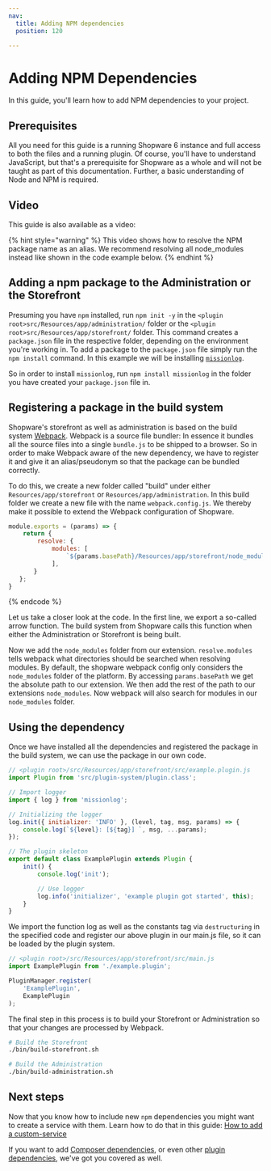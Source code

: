 ```yaml
---
nav:
  title: Adding NPM dependencies
  position: 120

---
```


# Adding NPM Dependencies

In this guide, you'll learn how to add NPM dependencies to your project.

## Prerequisites

All you need for this guide is a running Shopware 6 instance and full access to both the files and a running plugin. Of course, you'll have to understand JavaScript, but that's a prerequisite for Shopware as a whole and will not be taught as part of this documentation. Further, a basic understanding of Node and NPM is required.

## Video

This guide is also available as a video:

<YoutubeRef video="wfBuWdff35c" title="Shopware 6: Your custom NPM dependencies (Developer Tutorial) - YouTube" target="_blank" />

{% hint style="warning" %}
This video shows how to resolve the NPM package name as an alias. We recommend resolving all node_modules instead like shown in the code example below.
{% endhint %}

## Adding a npm package to the Administration or the Storefront

Presuming you have `npm` installed, run `npm init -y` in the `<plugin root>src/Resources/app/administration/` folder or the `<plugin root>src/Resources/app/storefront/` folder. This command creates a `package.json` file in the respective folder, depending on the environment you're working in. To add a package to the `package.json` file simply run the `npm install` command. In this example we will be installing [`missionlog`](https://www.npmjs.com/package/missionlog).

So in order to install `missionlog`, run `npm install missionlog` in the folder you have created your `package.json` file in.

## Registering a package in the build system

Shopware's storefront as well as administration is based on the build system [Webpack](https://webpack.js.org/). Webpack is a source file bundler: In essence it bundles all the source files into a single `bundle.js` to be shipped to a browser. So in order to make Webpack aware of the new dependency, we have to register it and give it an alias/pseudonym so that the package can be bundled correctly.

To do this, we create a new folder called "build" under either `Resources/app/storefront` or `Resources/app/administration`. In this build folder we create a new file with the name `webpack.config.js`. We thereby make it possible to extend the Webpack configuration of Shopware.

```javascript
module.exports = (params) => {
    return { 
        resolve: { 
            modules: [
                `${params.basePath}/Resources/app/storefront/node_modules`,
            ],
       } 
   }; 
}
```

{% endcode %}

Let us take a closer look at the code. In the first line, we export a so-called arrow function. The build system from Shopware calls this function when either the Administration or Storefront is being built.

Now we add the `node_modules` folder from our extension. `resolve.modules` tells webpack what directories should be searched when resolving modules. By default, the shopware webpack config only considers the `node_modules` folder of the platform. By accessing `params.basePath` we get the absolute path to our extension. We then add the rest of the path to our extensions `node_modules`. Now webpack will also search for modules in our `node_modules` folder.

## Using the dependency

Once we have installed all the dependencies and registered the package in the build system, we can use the package in our own code.

```javascript
// <plugin root>/src/Resources/app/storefront/src/example.plugin.js
import Plugin from 'src/plugin-system/plugin.class';

// Import logger
import { log } from 'missionlog';

// Initializing the logger
log.init({ initializer: 'INFO' }, (level, tag, msg, params) => {
    console.log(`${level}: [${tag}] `, msg, ...params);
});

// The plugin skeleton
export default class ExamplePlugin extends Plugin {
    init() {
        console.log('init');

        // Use logger
        log.info('initializer', 'example plugin got started', this);
    }
}
```

We import the function log as well as the constants tag via `destructuring` in the specified code and register our above plugin in our main.js file, so it can be loaded by the plugin system.

```javascript
// <plugin root>/src/Resources/app/storefront/src/main.js
import ExamplePlugin from './example.plugin';

PluginManager.register(
    'ExamplePlugin',
    ExamplePlugin
);
```

The final step in this process is to build your Storefront or Administration so that your changes are processed by Webpack.

```bash
# Build the Storefront
./bin/build-storefront.sh

# Build the Administration
./bin/build-administration.sh
```


## Next steps

Now that you know how to include new `npm` dependencies you might want to create a service with them. Learn how to do that in this guide: [How to add a custom-service](../administration/add-custom-service)

If you want to add [Composer dependencies](using-composer-dependencies), or even other [plugin dependencies](add-plugin-dependencies), we've got you covered as well.
